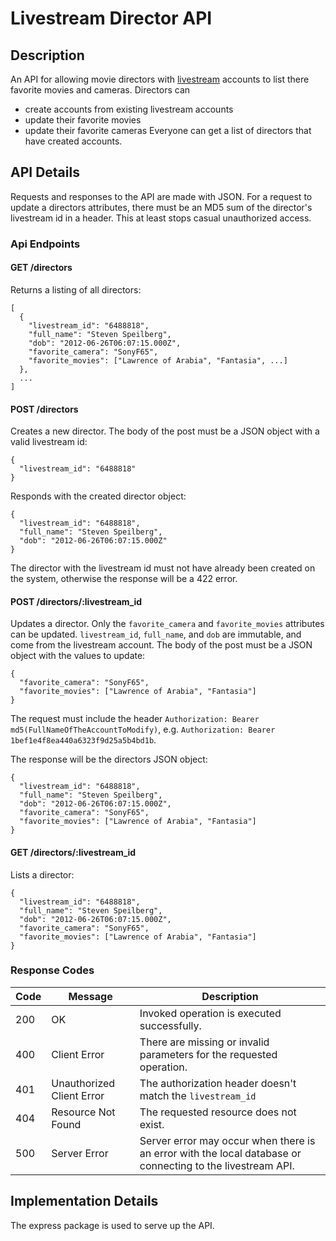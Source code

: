 # Livestream Director API

## Description

An API for allowing movie directors with
[livestream](http://new.livestream.com) accounts to list there
favorite movies and cameras. Directors can
* create accounts from existing livestream accounts
* update their favorite movies
* update their favorite cameras
Everyone can get a list of directors that have created accounts.

## API Details

Requests and responses to the API are made with JSON. For a request to
update a directors attributes, there must be an MD5 sum of the
director's livestream id in a header. This at least stops casual
unauthorized access.

### Api Endpoints

#### GET /directors

Returns a listing of all directors:

    [
	  {
	    "livestream_id": "6488818",
		"full_name": "Steven Speilberg",
		"dob": "2012‐06‐26T06:07:15.000Z",
		"favorite_camera": "SonyF65",
		"favorite_movies": ["Lawrence of Arabia", "Fantasia", ...]
	  },
	  ...
	]

#### POST /directors

Creates a new director. The body of the post must be a JSON object
with a valid livestream id:

    {
	  "livestream_id": "6488818"
	}

Responds with the created director object:

    {
	  "livestream_id": "6488818",
	  "full_name": "Steven Speilberg",
	  "dob": "2012‐06‐26T06:07:15.000Z"
	}

The director with the livestream id must not have already been created
on the system, otherwise the response will be a 422 error.

#### POST /directors/:livestream_id

Updates a director. Only the `favorite_camera` and `favorite_movies`
attributes can be updated. `livestream_id`, `full_name`, and `dob` are
immutable, and come from the livestream account. The body of the post
must be a JSON object with the values to update:

    {
	  "favorite_camera": "SonyF65",
	  "favorite_movies": ["Lawrence of Arabia", "Fantasia"]
	}

The request must include the header `Authorization: Bearer
md5(FullNameOfTheAccountToModify)`, e.g. `Authorization: Bearer
1bef1e4f8ea440a6323f9d25a5b4bd1b`.

The response will be the directors JSON object:

	{
	  "livestream_id": "6488818",
	  "full_name": "Steven Speilberg",
	  "dob": "2012‐06‐26T06:07:15.000Z",
	  "favorite_camera": "SonyF65",
	  "favorite_movies": ["Lawrence of Arabia", "Fantasia"]
	}

#### GET /directors/:livestream_id

Lists a director:

	{
	  "livestream_id": "6488818",
	  "full_name": "Steven Speilberg",
	  "dob": "2012‐06‐26T06:07:15.000Z",
	  "favorite_camera": "SonyF65",
	  "favorite_movies": ["Lawrence of Arabia", "Fantasia"]
	}

### Response Codes

| Code | Message      | Description                                 |
|------|--------------|---------------------------------------------|
| 200  | OK           | Invoked operation is executed successfully. |
| 400  | Client Error | There are missing or invalid parameters for the requested operation. |
| 401  | Unauthorized Client Error | The authorization header doesn't match the `livestream_id` |
| 404  | Resource Not Found | The requested resource does not exist. |
| 500  | Server Error | Server error may occur when there is an error with the local database or connecting to the livestream API. |


## Implementation Details

The express package is used to serve up the API.
